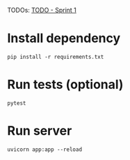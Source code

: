 TODOs:
[TODO - Sprint 1](docs/todos/todo_1.md)

# Install dependency

```commandline
pip install -r requirements.txt
```

# Run tests (optional)

```commandline
pytest
```

# Run server

```commandline
uvicorn app:app --reload
```